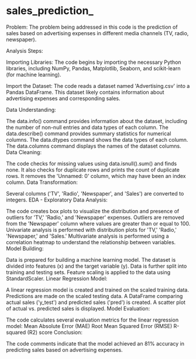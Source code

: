 # sales_prediction_
Problem: The problem being addressed in this code is the prediction of sales based on advertising expenses in different media channels (TV, radio, newspaper).

Analysis Steps:

Importing Libraries: The code begins by importing the necessary Python libraries, including NumPy, Pandas, Matplotlib, Seaborn, and scikit-learn (for machine learning).

Import the Dataset: The code reads a dataset named 'Advertising.csv' into a Pandas DataFrame. This dataset likely contains information about advertising expenses and corresponding sales.

Data Understanding:

The data.info() command provides information about the dataset, including the number of non-null entries and data types of each column.
The data.describe() command provides summary statistics for numerical columns.
The data.dtypes command shows the data types of each column.
The data.columns command displays the names of the dataset columns.
Data Cleaning:

The code checks for missing values using data.isnull().sum() and finds none.
It also checks for duplicate rows and prints the count of duplicate rows.
It removes the 'Unnamed: 0' column, which may have been an index column.
Data Transformation:

Several columns ('TV', 'Radio', 'Newspaper', and 'Sales') are converted to integers.
EDA - Exploratory Data Analysis:

The code creates box plots to visualize the distribution and presence of outliers for 'TV,' 'Radio,' and 'Newspaper' expenses.
Outliers are removed from the 'Newspaper' column where values are greater than or equal to 100.
Univariate analysis is performed with distribution plots for 'TV,' 'Radio,' 'Newspaper,' and 'Sales.'
Multivariate analysis is performed using a correlation heatmap to understand the relationship between variables.
Model Building:

Data is prepared for building a machine learning model.
The dataset is divided into features (x) and the target variable (y).
Data is further split into training and testing sets.
Feature scaling is applied to the data using StandardScaler.
Linear Regression Model:

A linear regression model is created and trained on the scaled training data.
Predictions are made on the scaled testing data.
A DataFrame comparing actual sales ('y_test') and predicted sales ('pred') is created.
A scatter plot of actual vs. predicted sales is displayed.
Model Evaluation:

The code calculates several evaluation metrics for the linear regression model:
Mean Absolute Error (MAE)
Root Mean Squared Error (RMSE)
R-squared (R2) score
Conclusion:

The code comments indicate that the model achieved an 81% accuracy in predicting sales based on advertising expenses.
